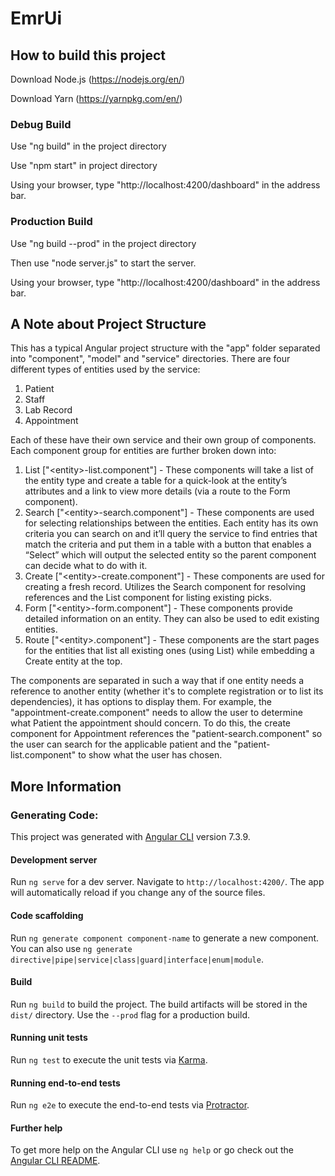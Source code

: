 # EmrUi

## How to build this project

Download Node.js (https://nodejs.org/en/)

Download Yarn (https://yarnpkg.com/en/)

### Debug Build

Use "ng build" in the project directory

Use "npm start" in project directory

Using your browser, type "http://localhost:4200/dashboard" in the address bar.

### Production Build

Use "ng build --prod" in the project directory

Then use "node server.js" to start the server.

Using your browser, type "http://localhost:4200/dashboard" in the address bar.

## A Note about Project Structure

This has a typical Angular project structure with the "app" folder separated into "component", "model" and "service" directories.  There are four different types of entities used by the service:
1. Patient
2. Staff
3. Lab Record
4. Appointment

Each of these have their own service and their own group of components.  Each component group for entities are further broken down into:
1. List ["\<entity\>-list.component"] - These components will take a list of the entity type and create a table for a quick-look at the entity’s attributes and a link to view more details (via a route to the Form component).
2. Search ["\<entity\>-search.component"] - These components are used for selecting relationships between the entities.  Each entity has its own criteria you can search on and it’ll query the service to find entries that match the criteria and put them in a table with a button that enables a “Select” which will output the selected entity so the parent component can decide what to do with it.
3. Create ["\<entity\>-create.component"] - These components are used for creating a fresh record.  Utilizes the Search component for resolving references and the List component for listing existing picks.
4. Form ["\<entity\>-form.component"] - These components provide detailed information on an entity.  They can also be used to edit existing entities.
5. Route ["\<entity\>.component"] - These components are the start pages for the entities that list all existing ones (using List) while embedding a Create entity at the top.

The components are separated in such a way that if one entity needs a reference to another entity (whether it's to complete registration or to list its dependencies), it has options to display them.  For example, the "appointment-create.component" needs to allow the user to determine what Patient the appointment should concern.  To do this, the create component for Appointment references the "patient-search.component" so the user can search for the applicable patient and the "patient-list.component" to show what the user has chosen.

## More Information

### Generating Code:

This project was generated with [Angular CLI](https://github.com/angular/angular-cli) version 7.3.9.

#### Development server

Run `ng serve` for a dev server. Navigate to `http://localhost:4200/`. The app will automatically reload if you change any of the source files.

#### Code scaffolding

Run `ng generate component component-name` to generate a new component. You can also use `ng generate directive|pipe|service|class|guard|interface|enum|module`.

#### Build

Run `ng build` to build the project. The build artifacts will be stored in the `dist/` directory. Use the `--prod` flag for a production build.

#### Running unit tests

Run `ng test` to execute the unit tests via [Karma](https://karma-runner.github.io).

#### Running end-to-end tests

Run `ng e2e` to execute the end-to-end tests via [Protractor](http://www.protractortest.org/).

#### Further help

To get more help on the Angular CLI use `ng help` or go check out the [Angular CLI README](https://github.com/angular/angular-cli/blob/master/README.md).
